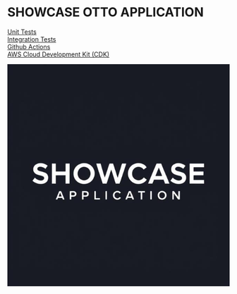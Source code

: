 # SHOWCASE OTTO APPLICATION

<a href="https://github.com/just-rene/showcase-application/blob/main/follow-coin-compute/src/test/java/com/follow_coin/follow_coin_compute/events/unit_tests/EventBusInTest.java" rel="nofollow">Unit Tests</a> <br>
<a href="https://github.com/just-rene/showcase-application/blob/main/follow-coin-compute/src/test/java/com/follow_coin/follow_coin_compute/events/integragtions_tests/EventBusInIntegrationsTest.java" rel="nofollow">Integration Tests</a> <br>
<a href="https://github.com/just-rene/showcase-application/blob/main/.github/workflows/maven-publish.yml" rel="nofollow">Github Actions</a> <br>
<a href="https://github.com/just-rene/cdk-docker-nginx-deployment" rel="nofollow"> AWS Cloud Development Kit (CDK) </a>

<img src="showcase.jpg" alt="showcase picture">